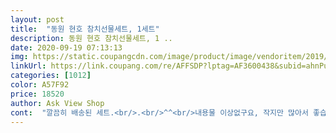 ```yaml
---
layout: post 
title:  "동원 현호 참치선물세트, 1세트" 
description: 동원 현호 참치선물세트, 1 ..
date: 2020-09-19 07:13:13 
img: https://static.coupangcdn.com/image/product/image/vendoritem/2019/08/26/3039759226/a583eb96-4fb9-42a4-8f52-f5edcd8d6326.jpg 
linkUrl: https://link.coupang.com/re/AFFSDP?lptag=AF3600438&subid=ahnPublicAsk&pageKey=6007658&itemId=26942516&vendorItemId=3039759226&traceid=V0-113-de48cbefdc4e445b 
categories: [1012] 
color: A57F92 
price: 18520 
author: Ask View Shop 
cont:  "깔끔히 배송된 세트.<br/>.<br/>^^<br/>내용물 이상없구요, 작지만 많아서 좋습니다<br/>담에 재구매 할겁니다.<br/><br/>명절선물용인데 잘전달할 수 잇을것같아요<br/>선물 받으신 지인이 아주 좋아합니다<br/>설선물로 강추입니다.<br/>.<br/><br/>싸게잘삿어요<br/>후기가 별로라 고민 하다 주문했는데... <br/><br/>" 
---
```

